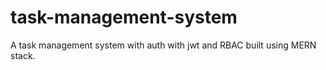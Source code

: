 # task-management-system

A task management system with auth with jwt and RBAC built using MERN stack.
